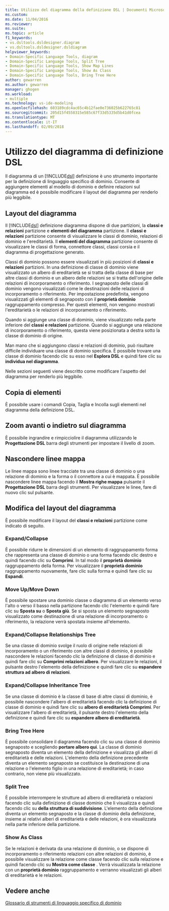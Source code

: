 ```yaml
---
title: Utilizzo del diagramma della definizione DSL | Documenti Microsoft
ms.custom: 
ms.date: 11/04/2016
ms.reviewer: 
ms.suite: 
ms.topic: article
f1_keywords:
- vs.dsltools.dsldesigner.diagram
- vs.dsltools.dsldesigner.dsldiagram
helpviewer_keywords:
- Domain-Specific Language Tools, diagram
- Domain-Specific Language Tools, Split Tree
- Domain-Specific Language Tools, Show Map Lines
- Domain-Specific Language Tools, Show As Class
- Domain-Specific Language Tools, Bring Tree Here
author: gewarren
ms.author: gewarren
manager: ghogen
ms.workload:
- multiple
ms.technology: vs-ide-modeling
ms.openlocfilehash: 603189cdc4ac65c4b12fae0e736025b622765c81
ms.sourcegitcommit: 205d15f4558315e585c67f33d5335d5b41d0fcea
ms.translationtype: MT
ms.contentlocale: it-IT
ms.lasthandoff: 02/09/2018
---
```

# <a name="working-with-the-dsl-definition-diagram"></a>Utilizzo del diagramma di definizione DSL
Il diagramma di un [!INCLUDE[dsl](../modeling/includes/dsl_md.md)] definizione è uno strumento importante per la definizione di linguaggio specifico di dominio. Consente di aggiungere elementi al modello di dominio e definire relazioni sul diagramma ed è possibile modificare il layout del diagramma per renderlo più leggibile.  
  
## <a name="the-layout-of-the-diagram"></a>Layout del diagramma  
 Il [!INCLUDE[dsl](../modeling/includes/dsl_md.md)] definizione diagramma dispone di due partizioni, la **classi e relazioni** partizione e **elementi del diagramma** partizione. Il **classi e relazioni** partizione consente di visualizzare le classi di dominio, relazioni di dominio e l'ereditarietà. Il **elementi del diagramma** partizione consente di visualizzare le classi di forma, connettore classi, classi corsia e il diagramma di progettazione generato.  
  
 Classi di dominio possono essere visualizzati in più posizioni di **classi e relazioni** partizioni. In una definizione di classe di dominio viene visualizzato un albero di ereditarietà se si tratta della classe di base per altre classi di dominio e un albero delle relazioni se si tratta dell'origine delle relazioni di incorporamento o riferimento. I segnaposto delle classi di dominio vengono visualizzati come le destinazioni delle relazioni di incorporamento o riferimento. Per impostazione predefinita, vengono visualizzati gli elementi di segnaposto con il **proprietà dominio** raggruppamento compresso. Per questi elementi, non vengono mostrati l'ereditarietà o le relazioni di incorporamento o riferimento.  
  
 Quando si aggiunge una classe di dominio, viene visualizzato nella parte inferiore del **classi e relazioni** partizione. Quando si aggiunge una relazione di incorporamento o riferimento, questa viene posizionata a destra sotto la classe di dominio di origine.  
  
 Man mano che si aggiungono classi e relazioni di dominio, può risultare difficile individuare una classe di dominio specifica. È possibile trovare una classe di dominio facendo clic su esso nel **Esplora DSL** e quindi fare clic su **individua nel diagramma**.  
  
 Nelle sezioni seguenti viene descritto come modificare l'aspetto del diagramma per renderlo più leggibile.  
  
## <a name="copying-elements"></a>Copia di elementi  
 È possibile usare i comandi Copia, Taglia e Incolla sugli elementi nel diagramma della definizione DSL.  
  
## <a name="zooming-in-or-out-on-the-diagram"></a>Zoom avanti o indietro sul diagramma  
 È possibile ingrandire e rimpicciolire il diagramma utilizzando le **Progettazione DSL** barra degli strumenti per impostare il livello di zoom.  
  
## <a name="hiding-map-lines"></a>Nascondere linee mappa  
 Le linee mappa sono linee tracciate tra una classe di dominio o una relazione di dominio e la forma o il connettore a cui è mappata. È possibile nascondere linee mappa facendo il **Mostra righe mappa** pulsante il **Progettazione DSL** barra degli strumenti. Per visualizzare le linee, fare di nuovo clic sul pulsante.  
  
## <a name="changing-the-diagram-layout"></a>Modifica del layout del diagramma  
 È possibile modificare il layout del **classi e relazioni** partizione come indicato di seguito.  
  
### <a name="expandcollapse"></a>Expand/Collapse  
 È possibile ridurre le dimensioni di un elemento di raggruppamento forma che rappresenta una classe di dominio o una forma facendo clic destro e quindi facendo clic su **Comprimi**. In tal modo il **proprietà dominio** raggruppamento della forma. Per visualizzare il **proprietà dominio** raggruppamento nuovamente, fare clic sulla forma e quindi fare clic su **Espandi**.  
  
### <a name="move-updown"></a>Move Up/Move Down  
 È possibile spostare una dominio classe o diagramma di un elemento verso l'alto o verso il basso nella partizione facendo clic l'elemento e quindi fare clic su **Sposta su** o **Sposta giù**. Se si sposta un elemento segnaposto visualizzato come destinazione di una relazione di incorporamento o riferimento, la relazione verrà spostata insieme all'elemento.  
  
### <a name="expandcollapse-relationships-tree"></a>Expand/Collapse Relationships Tree  
 Se una classe di dominio svolge il ruolo di origine nelle relazioni di incorporamento o un riferimento con altre classi di dominio, è possibile nascondere le relazioni facendo clic la definizione di classe di dominio e quindi fare clic su **Comprimi relazioni albero**. Per visualizzare le relazioni, il pulsante destro l'elemento della definizione e quindi fare clic su **espandere struttura ad albero di relazioni**.  
  
### <a name="expandcollapse-inheritance-tree"></a>Expand/Collapse Inheritance Tree  
 Se una classe di dominio è la classe di base di altre classi di dominio, è possibile nascondere l'albero di ereditarietà facendo clic la definizione di classe di dominio e quindi fare clic su **albero di ereditarietà Comprimi**. Per visualizzare l'albero di ereditarietà, il pulsante destro l'elemento della definizione e quindi fare clic su **espandere albero di ereditarietà**.  
  
### <a name="bring-tree-here"></a>Bring Tree Here  
 È possibile consolidare il diagramma facendo clic su una classe di dominio segnaposto e scegliendo **portare albero qui**. La classe di dominio segnaposto diventa un elemento della definizione e visualizza gli alberi di ereditarietà e delle relazioni. L'elemento della definizione precedente diventa un elemento segnaposto se costituisce la destinazione di una relazione o l'elemento figlio in una relazione di ereditarietà; in caso contrario, non viene più visualizzato.  
  
### <a name="split-tree"></a>Split Tree  
 È possibile interrompere le strutture ad albero di ereditarietà o relazioni facendo clic sulla definizione di classe dominio che li visualizza e quindi facendo clic su **della struttura di suddivisione**. L'elemento della definizione diventa un elemento segnaposto e la classe di dominio della definizione, insieme ai relativi alberi di ereditarietà e delle relazioni, è ora visualizzata nella parte inferiore della partizione.  
  
### <a name="show-as-class"></a>Show As Class  
 Se le relazioni è derivata da una relazione di dominio, o se dispone di incorporamento o riferimento relazioni con altre relazioni di dominio, è possibile visualizzare la relazione come classe facendo clic sulla relazione e quindi facendo clic su **Mostra come classe** . Verrà visualizzata la relazione con un **proprietà dominio** raggruppamento e verranno visualizzati gli alberi di ereditarietà e le relazioni.  
  
## <a name="see-also"></a>Vedere anche  
 [Glossario di strumenti di linguaggio specifico di dominio](http://msdn.microsoft.com/ca5e84cb-a315-465c-be24-76aa3df276aa)